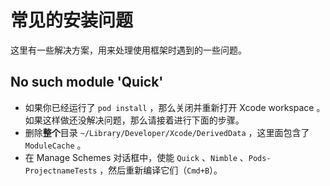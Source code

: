 # 常见的安装问题

这里有一些解决方案，用来处理使用框架时遇到的一些问题。

## No such module 'Quick'

- 如果你已经运行了 `pod install` ，那么关闭并重新打开 Xcode workspace 。如果这样做还没解决问题，那么请接着进行下面的步骤。
- 删除**整个**目录 `~/Library/Developer/Xcode/DerivedData` ，这里面包含了 `ModuleCache` 。
- 在 Manage Schemes 对话框中，使能 `Quick` 、`Nimble` 、`Pods-ProjectnameTests` ，然后重新编译它们（`Cmd+B`）。

